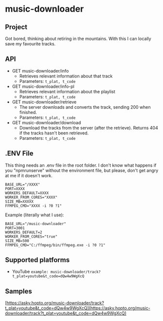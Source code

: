 # music-downloader

## Project
Got bored, thinking about retiring in the mountains. With this I can locally save my favourite tracks.

## API
* GET music-downloader/info
  * Retrieves relevant information about that track
  * Parameters: `t_plat, t_code`
* GET music-downloader/info-pl
  * Retrieves relevant information about the playlist
  * Parameters: `t_plat, t_code`
* GET music-downloader/retrieve
  * The server downloads and converts the track, sending 200 when finished.
  * Parameters: `t_plat, t_code`
* GET music-downloader/download
  * Download the tracks from the server (after the retrieve). Returns 404 if the tracks hasn't been retrieved.
  * Parameters: `t_plat, t_code`

## .ENV File
This thing needs an .env file in the root folder. I don't know what happens if you "npmrunserve" without the environment file, but please, don't get angry at me if it doesn't work.
```
BASE_URL="/XXXX"
PORT=XXXX
WORKERS_DEFAULT=XXXX
WORKER_FROM_CORES="XXXX"
SIZE_MB=XXXXX
FFMPEG_CMD="XXXX -i ?0 ?1"
```
Example (literally what I use):
```
BASE_URL="/music-downloader"
PORT=3001
WORKERS_DEFAULT=2
WORKER_FROM_CORES="true"
SIZE_MB=500
FFMPEG_CMD="C:/ffmpeg/bin/ffmpeg.exe -i ?0 ?1"
```

## Supported platforms
* YouTube `example: music-downloader/track?t_plat=youtube&t_code=dQw4w9WgXcQ`

## Samples
[https://asky.hopto.org/music-downloader/track?t_plat=youtube&t_code=dQw4w9WgXcQ](https://asky.hopto.org/music-downloader/track?t_plat=youtube&t_code=dQw4w9WgXcQ)
